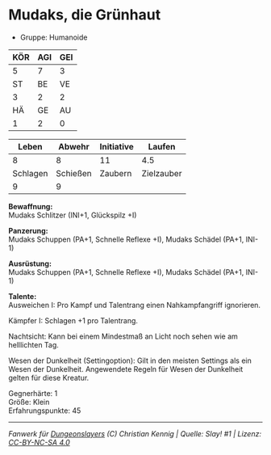 # Mudaks, die Grünhaut  
- Gruppe: Humanoide  

| KÖR | AGI | GEI |  
| --- | --- | --- |  
| 5   | 7   | 3   |
| ST  | BE  | VE  |  
| 3   | 2   | 2   |
| HÄ  | GE  | AU  |  
| 1   | 2   | 0   |


| Leben    | Abwehr   | Initiative | Laufen     |
| -------- | -------- | ---------- | ---------- |
| 8        | 8        | 11         | 4.5        |
| Schlagen | Schießen | Zaubern    | Zielzauber |
| 9        | 9        |            |            |

**Bewaffnung:**  
Mudaks Schlitzer (INI+1, Glückspilz +I)

**Panzerung:**  
Mudaks Schuppen (PA+1, Schnelle Reflexe +I), Mudaks Schädel (PA+1, INI-1)

**Ausrüstung:**  
Mudaks Schuppen (PA+1, Schnelle Reflexe +I), Mudaks Schädel (PA+1, INI-1)

**Talente:**  
Ausweichen I: Pro Kampf und Talentrang einen Nahkampfangriff ignorieren. 

Kämpfer I: Schlagen +1 pro Talentrang. 

Nachtsicht: Kann bei einem Mindestmaß an Licht noch sehen wie am helllichten Tag. 

Wesen der Dunkelheit (Settingoption): Gilt in den meisten Settings als ein Wesen der Dunkelheit. Angewendete Regeln für Wesen der Dunkelheit gelten für diese Kreatur. 


Gegnerhärte: 1  
Größe: Klein  
Erfahrungspunkte: 45  



___
*Fanwerk für [Dungeonslayers](https://www.dungeonslayers.net/) (C) Christian Kennig | Quelle: Slay! #1 | Lizenz: [CC-BY-NC-SA 4.0](https://creativecommons.org/licenses/by-nc-sa/4.0/deed.de)*